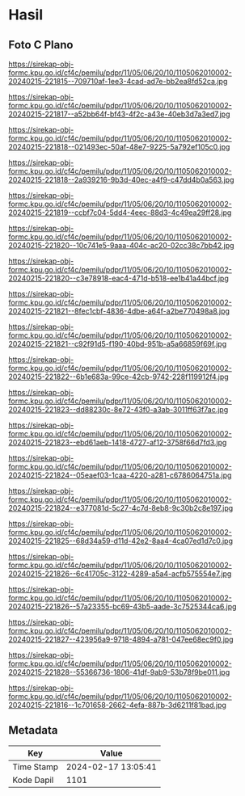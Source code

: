 # Hasil

## Foto C Plano

https://sirekap-obj-formc.kpu.go.id/cf4c/pemilu/pdpr/11/05/06/20/10/1105062010002-20240215-221815--709710af-1ee3-4cad-ad7e-bb2ea8fd52ca.jpg

https://sirekap-obj-formc.kpu.go.id/cf4c/pemilu/pdpr/11/05/06/20/10/1105062010002-20240215-221817--a52bb64f-bf43-4f2c-a43e-40eb3d7a3ed7.jpg

https://sirekap-obj-formc.kpu.go.id/cf4c/pemilu/pdpr/11/05/06/20/10/1105062010002-20240215-221818--021493ec-50af-48e7-9225-5a792ef105c0.jpg

https://sirekap-obj-formc.kpu.go.id/cf4c/pemilu/pdpr/11/05/06/20/10/1105062010002-20240215-221818--2a939216-9b3d-40ec-a4f9-c47dd4b0a563.jpg

https://sirekap-obj-formc.kpu.go.id/cf4c/pemilu/pdpr/11/05/06/20/10/1105062010002-20240215-221819--ccbf7c04-5dd4-4eec-88d3-4c49ea29ff28.jpg

https://sirekap-obj-formc.kpu.go.id/cf4c/pemilu/pdpr/11/05/06/20/10/1105062010002-20240215-221820--10c741e5-9aaa-404c-ac20-02cc38c7bb42.jpg

https://sirekap-obj-formc.kpu.go.id/cf4c/pemilu/pdpr/11/05/06/20/10/1105062010002-20240215-221820--c3e78918-eac4-471d-b518-ee1b41a44bcf.jpg

https://sirekap-obj-formc.kpu.go.id/cf4c/pemilu/pdpr/11/05/06/20/10/1105062010002-20240215-221821--8fec1cbf-4836-4dbe-a64f-a2be770498a8.jpg

https://sirekap-obj-formc.kpu.go.id/cf4c/pemilu/pdpr/11/05/06/20/10/1105062010002-20240215-221821--c92f91d5-f190-40bd-951b-a5a66859f69f.jpg

https://sirekap-obj-formc.kpu.go.id/cf4c/pemilu/pdpr/11/05/06/20/10/1105062010002-20240215-221822--6b1e683a-99ce-42cb-9742-228f119912f4.jpg

https://sirekap-obj-formc.kpu.go.id/cf4c/pemilu/pdpr/11/05/06/20/10/1105062010002-20240215-221823--dd88230c-8e72-43f0-a3ab-3011ff63f7ac.jpg

https://sirekap-obj-formc.kpu.go.id/cf4c/pemilu/pdpr/11/05/06/20/10/1105062010002-20240215-221823--ebd61aeb-1418-4727-af12-3758f66d7fd3.jpg

https://sirekap-obj-formc.kpu.go.id/cf4c/pemilu/pdpr/11/05/06/20/10/1105062010002-20240215-221824--05eaef03-1caa-4220-a281-c6786064751a.jpg

https://sirekap-obj-formc.kpu.go.id/cf4c/pemilu/pdpr/11/05/06/20/10/1105062010002-20240215-221824--e377081d-5c27-4c7d-8eb8-9c30b2c8e197.jpg

https://sirekap-obj-formc.kpu.go.id/cf4c/pemilu/pdpr/11/05/06/20/10/1105062010002-20240215-221825--68d34a59-d11d-42e2-8aa4-4ca07ed1d7c0.jpg

https://sirekap-obj-formc.kpu.go.id/cf4c/pemilu/pdpr/11/05/06/20/10/1105062010002-20240215-221826--6c41705c-3122-4289-a5a4-acfb575554e7.jpg

https://sirekap-obj-formc.kpu.go.id/cf4c/pemilu/pdpr/11/05/06/20/10/1105062010002-20240215-221826--57a23355-bc69-43b5-aade-3c7525344ca6.jpg

https://sirekap-obj-formc.kpu.go.id/cf4c/pemilu/pdpr/11/05/06/20/10/1105062010002-20240215-221827--423956a9-9718-4894-a781-047ee68ec9f0.jpg

https://sirekap-obj-formc.kpu.go.id/cf4c/pemilu/pdpr/11/05/06/20/10/1105062010002-20240215-221828--55366736-1806-41df-9ab9-53b78f9be011.jpg

https://sirekap-obj-formc.kpu.go.id/cf4c/pemilu/pdpr/11/05/06/20/10/1105062010002-20240215-221816--1c701658-2662-4efa-887b-3d6211f81bad.jpg


## Metadata

| Key        | Value               |
| ---------- | ------------------- |
| Time Stamp | 2024-02-17 13:05:41 |
| Kode Dapil | 1101                |



